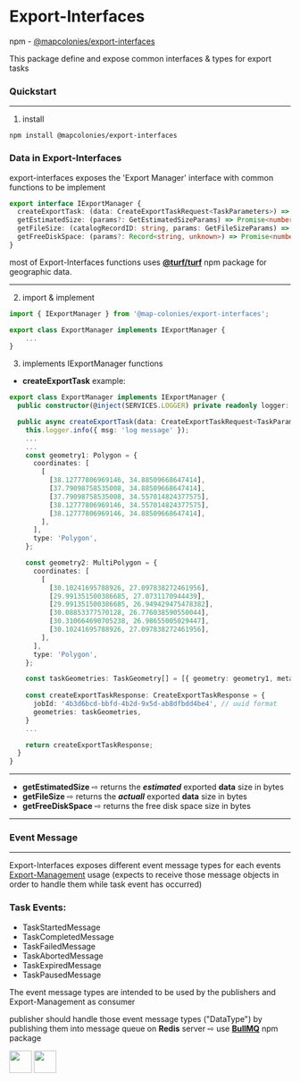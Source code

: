 # Export-Interfaces
npm - [@mapcolonies/export-interfaces](https://www.npmjs.com/package/@map-colonies/export-interfaces)

This package define and expose common interfaces & types for export tasks

### Quickstart
---
1. install
```
npm install @mapcolonies/export-interfaces
```

### Data in Export-Interfaces
export-interfaces exposes the 'Export Manager' interface with common functions to be implement
```typescript
export interface IExportManager {
  createExportTask: (data: CreateExportTaskRequest<TaskParameters>) => Promise<CrateExportTaskResponse>;
  getEstimatedSize: (params?: GetEstimatedSizeParams) => Promise<number>;
  getFileSize: (catalogRecordID: string, params: GetFileSizeParams) => Promise<number>;
  getFreeDiskSpace: (params?: Record<string, unknown>) => Promise<number>;
}
```
most of Export-Interfaces functions uses **[@turf/turf](https://www.npmjs.com/package/@turf/turf)** npm package for geographic data.

---

2. import & implement

```typescript
import { IExportManager } from '@map-colonies/export-interfaces';

export class ExportManager implements IExportManager {
    ...
}
```

3. implements IExportManager functions

- **createExportTask** example:
```typescript
export class ExportManager implements IExportManager {
  public constructor(@inject(SERVICES.LOGGER) private readonly logger: Logger) {}

  public async createExportTask(data: CreateExportTaskRequest<TaskParameters>): Promise<CreateExportTaskResponse> {
    this.logger.info({ msg: 'log message' });
    ...
    ...
    const geometry1: Polygon = {
      coordinates: [
        [
          [38.12777806969146, 34.88509668647414],
          [37.79098758535008, 34.88509668647414],
          [37.79098758535008, 34.557014824377575],
          [38.12777806969146, 34.557014824377575],
          [38.12777806969146, 34.88509668647414],
        ],
      ],
      type: 'Polygon',
    };

    const geometry2: MultiPolygon = {
      coordinates: [
        [
          [30.10241695788926, 27.097838272461956],
          [29.991351500386685, 27.0731170944439],
          [29.991351500386685, 26.949429475478382],
          [30.08853377570128, 26.776038590550044],
          [30.310664690705238, 26.98655005029447],
          [30.10241695788926, 27.097838272461956],
        ],
      ],
      type: 'Polygon',
    };

    const taskGeometries: TaskGeometry[] = [{ geometry: geometry1, metadata: { maxRes: 0.732 } }, { geometry2 }]; // ⇨ 'metadata' is optional here
    
    const createExportTaskResponse: CreateExportTaskResponse = {
      jobId: '4b3d6bcd-bbfd-4b2d-9x5d-ab8dfbdd4be4', // uuid format
      geometries: taskGeometries,
    }
    ...

    return createExportTaskResponse; 
  }
}
```

---

- **getEstimatedSize** ⇨ returns the ***estimated*** exported **data** size in bytes
- **getFileSize** ⇨ returns the ***actuall*** exported **data** size in bytes
- **getFreeDiskSpace** ⇨ returns the free disk space size in bytes
---

### Event Message
---
Export-Interfaces exposes different event message types for each events 
[Export-Management](https://github.com/MapColonies/export-management) usage (expects to receive those message objects in order to handle them while task event has occurred)

### Task Events: 
+ TaskStartedMessage
+ TaskCompletedMessage
+ TaskFailedMessage
+ TaskAbortedMessage 
+ TaskExpiredMessage 
+ TaskPausedMessage 

The event message types are intended to be used by the publishers and Export-Management as consumer

publisher should handle those event message types ("DataType") by publishing them into message queue on **Redis** server ⇨ use **[BullMQ](https://github.com/taskforcesh/bullmq)** npm package




<a href="https://github.com/taskforcesh/bullmq"> <img src="https://user-images.githubusercontent.com/95200/143832033-32e868df-f3b0-4251-97fb-c64809a43d36.png" height="40" /><a> <img src="https://upload.wikimedia.org/wikipedia/en/6/6b/Redis_Logo.svg" height="40" />

